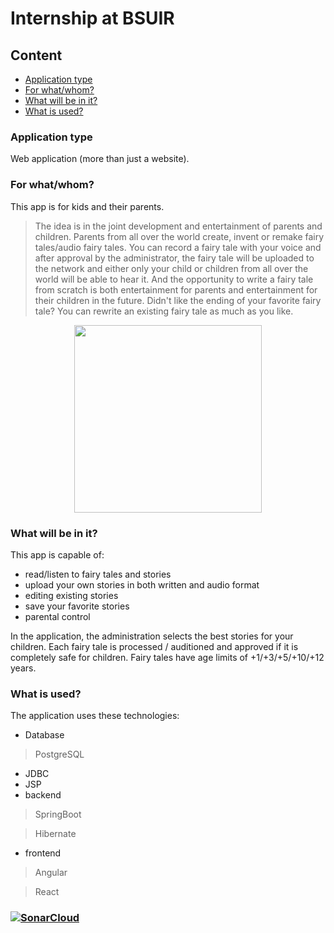# Internship at BSUIR
## Content
- [Application type](https://github.com/DAEDALUS-prog/internship/master/README.md#application-type)
- [For what/whom?](https://github.com/DAEDALUS-prog/internship/edit/master/README.md#for-whatwhom)
- [What will be in it?](https://github.com/DAEDALUS-prog/internship/edit/master/README.md#what-will-be-in-it)
- [What is used?](https://github.com/DAEDALUS-prog/internship/edit/master/README.md#what-is-used)



### Application type 
Web application (more than just a website).
### For what/whom?
This app is for kids and their parents. 

>The idea is in the joint development and entertainment of parents and children. Parents from all over the world create, invent or remake fairy tales/audio fairy tales. You can record a fairy tale with your voice and after approval by the administrator, the fairy tale will be uploaded to the network and either only your child or children from all over the world will be able to hear it. And the opportunity to write a fairy tale from scratch is both entertainment for parents and entertainment for their children in the future. Didn't like the ending of your favorite fairy tale? You can rewrite an existing fairy tale as much as you like.

<div id="badges" align="center">
  <img src="https://user-images.githubusercontent.com/69119928/218274318-4939bca0-e975-4df6-af95-cec7e866ec76.png" width="300"/>
</div>

### What will be in it?

This app is capable of:
- read/listen to fairy tales and stories
- upload your own stories in both written and audio format
- editing existing stories
- save your favorite stories
- parental control

In the application, the administration selects the best stories for your children.
Each fairy tale is processed / auditioned and approved if it is completely safe
for children. Fairy tales have age limits of +1/+3/+5/+10/+12 years.

### What is used?
The application uses these technologies:
- Database
> PostgreSQL
- JDBC
- JSP
- backend
> SpringBoot
 
> Hibernate
- frontend
> Angular

> React






















### [![SonarCloud](https://sonarcloud.io/images/project_badges/sonarcloud-orange.svg)](https://sonarcloud.io/summary/new_code?id=DAEDALUS-prog_internship)
